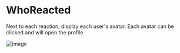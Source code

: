 # WhoReacted

Next to each reaction, display each user's avatar. Each avatar can be clicked and will open the profile.

![image](https://github.com/Vendicated/Vencord/assets/57493648/97fec9e8-396f-4f5e-916e-1ec21445113d)

